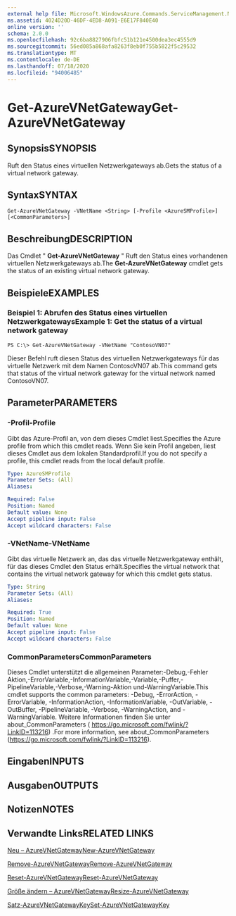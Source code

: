 ```yaml
---
external help file: Microsoft.WindowsAzure.Commands.ServiceManagement.Network.dll-Help.xml
ms.assetid: 4024D20D-46DF-4ED8-A091-E6E17F840E40
online version: ''
schema: 2.0.0
ms.openlocfilehash: 92c6ba8827906fbfc51b121e4500dea3ec4555d9
ms.sourcegitcommit: 56ed085a868afa8263f8eb0f755b5822f5c29532
ms.translationtype: MT
ms.contentlocale: de-DE
ms.lasthandoff: 07/18/2020
ms.locfileid: "94006485"
---
```

# <span data-ttu-id="9c070-101">Get-AzureVNetGateway</span><span class="sxs-lookup"><span data-stu-id="9c070-101">Get-AzureVNetGateway</span></span>

## <span data-ttu-id="9c070-102">Synopsis</span><span class="sxs-lookup"><span data-stu-id="9c070-102">SYNOPSIS</span></span>
<span data-ttu-id="9c070-103">Ruft den Status eines virtuellen Netzwerkgateways ab.</span><span class="sxs-lookup"><span data-stu-id="9c070-103">Gets the status of a virtual network gateway.</span></span>

## <span data-ttu-id="9c070-104">Syntax</span><span class="sxs-lookup"><span data-stu-id="9c070-104">SYNTAX</span></span>

```
Get-AzureVNetGateway -VNetName <String> [-Profile <AzureSMProfile>] [<CommonParameters>]
```

## <span data-ttu-id="9c070-105">Beschreibung</span><span class="sxs-lookup"><span data-stu-id="9c070-105">DESCRIPTION</span></span>
<span data-ttu-id="9c070-106">Das Cmdlet " **Get-AzureVNetGateway** " Ruft den Status eines vorhandenen virtuellen Netzwerkgateways ab.</span><span class="sxs-lookup"><span data-stu-id="9c070-106">The **Get-AzureVNetGateway** cmdlet gets the status of an existing virtual network gateway.</span></span>

## <span data-ttu-id="9c070-107">Beispiele</span><span class="sxs-lookup"><span data-stu-id="9c070-107">EXAMPLES</span></span>

### <span data-ttu-id="9c070-108">Beispiel 1: Abrufen des Status eines virtuellen Netzwerkgateways</span><span class="sxs-lookup"><span data-stu-id="9c070-108">Example 1: Get the status of a virtual network gateway</span></span>
```
PS C:\> Get-AzureVNetGateway -VNetName "ContosoVN07"
```

<span data-ttu-id="9c070-109">Dieser Befehl ruft diesen Status des virtuellen Netzwerkgateways für das virtuelle Netzwerk mit dem Namen ContosoVN07 ab.</span><span class="sxs-lookup"><span data-stu-id="9c070-109">This command gets that status of the virtual network gateway for the virtual network named ContosoVN07.</span></span>

## <span data-ttu-id="9c070-110">Parameter</span><span class="sxs-lookup"><span data-stu-id="9c070-110">PARAMETERS</span></span>

### <span data-ttu-id="9c070-111">-Profil</span><span class="sxs-lookup"><span data-stu-id="9c070-111">-Profile</span></span>
<span data-ttu-id="9c070-112">Gibt das Azure-Profil an, von dem dieses Cmdlet liest.</span><span class="sxs-lookup"><span data-stu-id="9c070-112">Specifies the Azure profile from which this cmdlet reads.</span></span> <span data-ttu-id="9c070-113">Wenn Sie kein Profil angeben, liest dieses Cmdlet aus dem lokalen Standardprofil.</span><span class="sxs-lookup"><span data-stu-id="9c070-113">If you do not specify a profile, this cmdlet reads from the local default profile.</span></span>

```yaml
Type: AzureSMProfile
Parameter Sets: (All)
Aliases: 

Required: False
Position: Named
Default value: None
Accept pipeline input: False
Accept wildcard characters: False
```

### <span data-ttu-id="9c070-114">-VNetName</span><span class="sxs-lookup"><span data-stu-id="9c070-114">-VNetName</span></span>
<span data-ttu-id="9c070-115">Gibt das virtuelle Netzwerk an, das das virtuelle Netzwerkgateway enthält, für das dieses Cmdlet den Status erhält.</span><span class="sxs-lookup"><span data-stu-id="9c070-115">Specifies the virtual network that contains the virtual network gateway for which this cmdlet gets status.</span></span>

```yaml
Type: String
Parameter Sets: (All)
Aliases: 

Required: True
Position: Named
Default value: None
Accept pipeline input: False
Accept wildcard characters: False
```

### <span data-ttu-id="9c070-116">CommonParameters</span><span class="sxs-lookup"><span data-stu-id="9c070-116">CommonParameters</span></span>
<span data-ttu-id="9c070-117">Dieses Cmdlet unterstützt die allgemeinen Parameter:-Debug,-Fehler Aktion,-ErrorVariable,-InformationVariable,-Variable,-Puffer,-PipelineVariable,-Verbose,-Warning-Aktion und-WarningVariable.</span><span class="sxs-lookup"><span data-stu-id="9c070-117">This cmdlet supports the common parameters: -Debug, -ErrorAction, -ErrorVariable, -InformationAction, -InformationVariable, -OutVariable, -OutBuffer, -PipelineVariable, -Verbose, -WarningAction, and -WarningVariable.</span></span> <span data-ttu-id="9c070-118">Weitere Informationen finden Sie unter about_CommonParameters ( https://go.microsoft.com/fwlink/?LinkID=113216) .</span><span class="sxs-lookup"><span data-stu-id="9c070-118">For more information, see about_CommonParameters (https://go.microsoft.com/fwlink/?LinkID=113216).</span></span>

## <span data-ttu-id="9c070-119">Eingaben</span><span class="sxs-lookup"><span data-stu-id="9c070-119">INPUTS</span></span>

## <span data-ttu-id="9c070-120">Ausgaben</span><span class="sxs-lookup"><span data-stu-id="9c070-120">OUTPUTS</span></span>

## <span data-ttu-id="9c070-121">Notizen</span><span class="sxs-lookup"><span data-stu-id="9c070-121">NOTES</span></span>

## <span data-ttu-id="9c070-122">Verwandte Links</span><span class="sxs-lookup"><span data-stu-id="9c070-122">RELATED LINKS</span></span>

[<span data-ttu-id="9c070-123">Neu – AzureVNetGateway</span><span class="sxs-lookup"><span data-stu-id="9c070-123">New-AzureVNetGateway</span></span>](./New-AzureVNetGateway.md)

[<span data-ttu-id="9c070-124">Remove-AzureVNetGateway</span><span class="sxs-lookup"><span data-stu-id="9c070-124">Remove-AzureVNetGateway</span></span>](./Remove-AzureVNetGateway.md)

[<span data-ttu-id="9c070-125">Reset-AzureVNetGateway</span><span class="sxs-lookup"><span data-stu-id="9c070-125">Reset-AzureVNetGateway</span></span>](./Reset-AzureVNetGateway.md)

[<span data-ttu-id="9c070-126">Größe ändern – AzureVNetGateway</span><span class="sxs-lookup"><span data-stu-id="9c070-126">Resize-AzureVNetGateway</span></span>](./Resize-AzureVNetGateway.md)

[<span data-ttu-id="9c070-127">Satz-AzureVNetGatewayKey</span><span class="sxs-lookup"><span data-stu-id="9c070-127">Set-AzureVNetGatewayKey</span></span>](./Set-AzureVNetGatewayKey.md)


